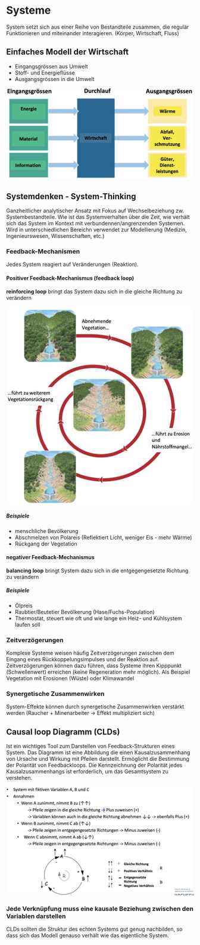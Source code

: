 # Systeme
System setzt sich aus einer Reihe von Bestandteile zusammen, die regulär Funktionieren und miteinander interagieren.
(Körper, Wirtschaft, Fluss)

## Einfaches Modell der Wirtschaft
* Eingangsgrössen aus Umwelt
* Stoff- und Energieflüsse
* Ausgangsgrössen in die Umwelt

![Modell der Wirtschaft](notes/images/model-of-economy.png "Modell der Wirtschaft")

## Systemdenken - System-Thinking
Ganzheitlicher analytischer Ansatz mit Fokus auf Wechselbeziehung zw. Systembestandteile. Wie ist das Systemverhalten über die Zeit, wie verhält sich das System im Kontext mit verbundennen/angrenzenden Systemen. Wird in unterschiedlichen Bereichn verwendet zur Modellierung (Medizin, Ingenieurswesen, Wissenschaften, etc.)

### Feedback-Mechanismen
Jedes System reagiert auf Veränderungen (Reaktion).

#### Positiver Feedback-Mechanismus (feedback loop)
**reinforcing loop** bringt das System dazu sich in die gleiche Richtung zu verändern

![Reinforcing loop am Beispiel einer abnehmenden Vegetation](notes/images/reinforcing_loop.png)

##### Beispiele
* menschliche Bevölkerung
* Abschmelzen von Polareis (Reflektiert Licht, weniger Eis - mehr Wärme)
* Rückgang der Vegetation

#### negativer Feedback-Mechanismus
**balancing loop** bringt System dazu sich in die entgegengesetzte Richtung zu verändern

##### Beispiele
* Ölpreis
* Raubtier/Beutetier Bevölkerung (Hase/Fuchs-Population)
* Thermostat, steuert wie oft und wie lange ein Heiz- und Kühlsystem laufen soll

### Zeitverzögerungen
Komplexe Systeme weisen häufig Zeitverzögerungen zwischen dem Eingang eines Rückkoppelungsimpulses und der Reaktion auf. Zeitverzögerungen können dazu führen, dass Systeme ihren Kipppunkt (Schwellenwert) erreichen (keine Regeneration mehr möglich). Als Beispiel Vegetation mit Erosionen (Wüste) oder Klimawandel

### Synergetische Zusammenwirken
System-Effekte können durch synergetische Zusammenwirken verstärkt werden (Raucher + Minenarbeiter -> Effekt multipliziert sich)

## Causal loop Diagramm (CLDs)
Ist ein wichtiges Tool zum Darstellen von Feedback-Strukturen eines System. Das Diagramm ist eine Abbildung die einen Kausalzusammenhang von Ursache und Wirkung mit Pfeilen darstellt. Ermöglicht die Bestimmung der Polarität von Feedbackloops. Die Kennzeichnung der Polarität jedes Kausalzusammenhangs ist erforderlich, um das Gesamtsystem zu verstehen.

![Causal loop diagram mit Erklärung](notes/images/cld.png)

### Jede Verknüpfung muss eine kausale Beziehung zwischen den Variablen darstellen
CLDs sollten die Struktur des echten Systems gut genug nachbilden, so dass sich das Modell genauso verhält wie das eigentliche System.

